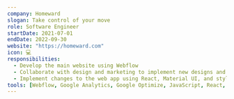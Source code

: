 ```yaml
---
company: Homeward
slogan: Take control of your move
role: Software Engineer
startDate: 2021-07-01
endDate: 2022-09-30
website: "https://homeward.com"
icon: 💻
responsibilities:
  - Develop the main website using Webflow
  - Collaborate with design and marketing to implement new designs and A/B tests
  - Implement changes to the web app using React, Material UI, and styled components
tools: [Webflow, Google Analytics, Google Optimize, JavaScript, React, Material UI, Styled Components]
---
```

